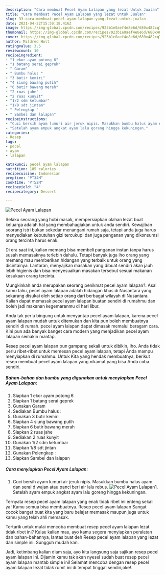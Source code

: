 ```yaml
---
description: "Cara membuat Pecel Ayam Lalapan yang lezat Untuk Jualan"
title: "Cara membuat Pecel Ayam Lalapan yang lezat Untuk Jualan"
slug: 33-cara-membuat-pecel-ayam-lalapan-yang-lezat-untuk-jualan
date: 2021-04-22T15:50:18.416Z
image: https://img-global.cpcdn.com/recipes/923b1e0aef4e8e6d/680x482cq70/pecel-ayam-lalapan-foto-resep-utama.jpg
thumbnail: https://img-global.cpcdn.com/recipes/923b1e0aef4e8e6d/680x482cq70/pecel-ayam-lalapan-foto-resep-utama.jpg
cover: https://img-global.cpcdn.com/recipes/923b1e0aef4e8e6d/680x482cq70/pecel-ayam-lalapan-foto-resep-utama.jpg
author: Mildred Holt
ratingvalue: 3.5
reviewcount: 10
recipeingredient:
- "1 ekor ayam potong 6"
- "1 batang serai geprek"
- " Garam"
- " Bumbu halus "
- "3 butir kemiri"
- "4 siung bawang putih"
- "6 butir bawang merah"
- "2 ruas jahe"
- "2 ruas kunyit"
- "1/2 sdm ketumbar"
- "1/8 sdt jintan"
- " Pelengkap "
- " Sambel dan lalapan"
recipeinstructions:
- "Cuci bersih ayam lumuri air jeruk nipis. Masukkan bumbu halus ayam dan serai d wajan atau panci beri air lalu rebus."
- "Setelah ayam empuk angkat ayam lalu goreng hingga kekuningan."
categories:
- Resep
tags:
- pecel
- ayam
- lalapan

katakunci: pecel ayam lalapan 
nutrition: 185 calories
recipecuisine: Indonesian
preptime: "PT34M"
cooktime: "PT52M"
recipeyield: "4"
recipecategory: Dessert

---
```



![Pecel Ayam Lalapan](https://img-global.cpcdn.com/recipes/923b1e0aef4e8e6d/680x482cq70/pecel-ayam-lalapan-foto-resep-utama.jpg)

Selaku seorang yang hobi masak, mempersiapkan olahan lezat buat keluarga adalah hal yang membahagiakan untuk anda sendiri. Kewajiban seorang istri bukan sekedar menangani rumah saja, tetapi anda juga harus menyediakan kebutuhan gizi tercukupi dan juga panganan yang dikonsumsi orang tercinta harus enak.

Di era  saat ini, kalian memang bisa membeli panganan instan tanpa harus susah memasaknya terlebih dahulu. Tetapi banyak juga lho orang yang memang mau memberikan hidangan yang terbaik untuk orang yang dicintainya. Lantaran, menyajikan masakan yang dibuat sendiri akan jauh lebih higienis dan bisa menyesuaikan masakan tersebut sesuai makanan kesukaan orang tercinta. 



Mungkinkah anda merupakan seorang penikmat pecel ayam lalapan?. Asal kamu tahu, pecel ayam lalapan adalah hidangan khas di Nusantara yang sekarang disukai oleh setiap orang dari berbagai wilayah di Nusantara. Kalian dapat memasak pecel ayam lalapan buatan sendiri di rumahmu dan boleh jadi makanan kegemaranmu di hari libur.

Anda tak perlu bingung untuk menyantap pecel ayam lalapan, karena pecel ayam lalapan mudah untuk ditemukan dan kita pun boleh membuatnya sendiri di rumah. pecel ayam lalapan dapat dimasak memalui beragam cara. Kini pun ada banyak banget cara modern yang menjadikan pecel ayam lalapan semakin mantap.

Resep pecel ayam lalapan pun gampang sekali untuk dibikin, lho. Anda tidak perlu ribet-ribet untuk memesan pecel ayam lalapan, tetapi Anda mampu menyiapkan di rumahmu. Untuk Kita yang hendak membuatnya, berikut resep membuat pecel ayam lalapan yang nikamat yang bisa Anda coba sendiri.

<!--inarticleads1-->

##### Bahan-bahan dan bumbu yang digunakan untuk menyiapkan Pecel Ayam Lalapan:

1. Siapkan 1 ekor ayam potong 6
1. Siapkan 1 batang serai geprek
1. Gunakan  Garam
1. Sediakan  Bumbu halus :
1. Gunakan 3 butir kemiri
1. Siapkan 4 siung bawang putih
1. Siapkan 6 butir bawang merah
1. Siapkan 2 ruas jahe
1. Sediakan 2 ruas kunyit
1. Gunakan 1/2 sdm ketumbar
1. Siapkan 1/8 sdt jintan
1. Gunakan  Pelengkap :
1. Siapkan  Sambel dan lalapan




<!--inarticleads2-->

##### Cara menyiapkan Pecel Ayam Lalapan:

1. Cuci bersih ayam lumuri air jeruk nipis. Masukkan bumbu halus ayam dan serai d wajan atau panci beri air lalu rebus.
<img src="https://img-global.cpcdn.com/steps/e13fb55fc72223b8/160x128cq70/pecel-ayam-lalapan-langkah-memasak-1-foto.jpg" alt="Pecel Ayam Lalapan">1. Setelah ayam empuk angkat ayam lalu goreng hingga kekuningan.




Ternyata resep pecel ayam lalapan yang enak tidak ribet ini enteng sekali ya! Kamu semua bisa membuatnya. Resep pecel ayam lalapan Sangat cocok banget buat kita yang baru belajar memasak maupun juga untuk kamu yang telah ahli memasak.

Tertarik untuk mulai mencoba membuat resep pecel ayam lalapan lezat tidak ribet ini? Kalau kalian mau, ayo kamu segera menyiapkan peralatan dan bahan-bahannya, lantas buat deh Resep pecel ayam lalapan yang lezat dan simple ini. Sungguh mudah kan. 

Jadi, ketimbang kalian diam saja, ayo kita langsung saja sajikan resep pecel ayam lalapan ini. Dijamin kamu tak akan nyesel sudah buat resep pecel ayam lalapan mantab simple ini! Selamat mencoba dengan resep pecel ayam lalapan lezat tidak rumit ini di tempat tinggal sendiri,oke!.

